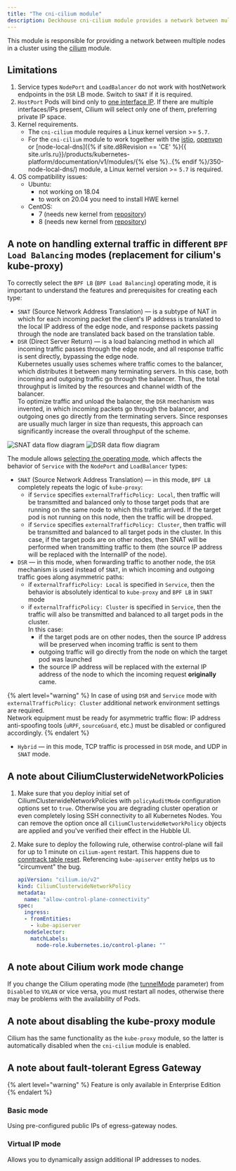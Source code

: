 ```yaml
---
title: "The cni-cilium module"
description: Deckhouse cni-cilium module provides a network between multiple nodes in a Kubernetes cluster using Cilium.
---
```


This module is responsible for providing a network between multiple nodes in a cluster using the [cilium](https://cilium.io/) module.

## Limitations

1. Service types `NodePort` and `LoadBalancer` do not work with hostNetwork endpoints in the `DSR` LB mode. Switch to `SNAT` if it is required.
2. `HostPort` Pods will bind only to [one interface IP](https://github.com/deckhouse/deckhouse/issues/3035). If there are multiple interfaces/IPs present, Cilium will select only one of them, preferring private IP space.
3. Kernel requirements.
   * The `cni-cilium` module requires a Linux kernel version >= `5.7`.
   * For the `cni-cilium` module to work together with the [istio](../110-istio/), [openvpn](../500-openvpn/) or [node-local-dns]({% if site.d8Revision == 'CE' %}{{ site.urls.ru}}/products/kubernetes-platform/documentation/v1/modules/{% else %}..{% endif %}/350-node-local-dns/) module, a Linux kernel version >= `5.7` is required.
4. OS compatibility issues:
    * Ubuntu:
      * not working on 18.04
      * to work on 20.04 you need to install HWE kernel
    * CentOS:
      * 7 (needs new kernel from [repository](http://elrepo.org))
      * 8 (needs new kernel from [repository](http://elrepo.org))

## A note on handling external traffic in different `BPF Load Balancing` modes (replacement for cilium's kube-proxy)
To correctly select the `BPF LB` (`BPF Load Balancing`) operating mode, it is important to understand the features and prerequisites for creating each type:
* `SNAT` (Source Network Address Translation) — is a subtype of NAT in which for each incoming packet the client's IP address is translated to the local IP address of the edge node, and response packets passing through the node are translated back based on the translation table.
* `DSR` (Direct Server Return) — is a load balancing method in which all incoming traffic passes through the edge node, and all response traffic is sent directly, bypassing the edge node.  
Kubernetes usually uses schemes where traffic comes to the balancer, which distributes it between many terminating servers. In this case, both incoming and outgoing traffic go through the balancer. Thus, the total throughput is limited by the resources and channel width of the balancer.  
To optimize traffic and unload the balancer, the `DSR` mechanism was invented, in which incoming packets go through the balancer, and outgoing ones go directly from the terminating servers. Since responses are usually much larger in size than requests, this approach can significantly increase the overall throughput of the scheme.

![SNAT data flow diagram](../../images/021-cni-cilium/snat.png)
![DSR data flow diagram](../../images/021-cni-cilium/dsr.png)

The module allows [selecting the operating mode](./configuration.html#parameters-bpflbmode), which affects the behavior of `Service` with the `NodePort` and `LoadBalancer` types:
* `SNAT` (Source Network Address Translation) — in this mode, `BPF LB` completely repeats the logic of `kube-proxy`:
  * if `Service` specifies `externalTrafficPolicy: Local`, then traffic will be transmitted and balanced only to those target pods that are running on the same node to which this traffic arrived. If the target pod is not running on this node, then the traffic will be dropped.
  * if `Service` specifies `externalTrafficPolicy: Cluster`, then traffic will be transmitted and balanced to all target pods in the cluster. In this case, if the target pods are on other nodes, then SNAT will be performed when transmitting traffic to them (the source IP address will be replaced with the InternalIP of the node).
* `DSR` — in this mode, when forwarding traffic to another node, the `DSR` mechanism is used instead of `SNAT`, in which incoming and outgoing traffic goes along asymmetric paths:
  * if `externalTrafficPolicy: Local` is specified in `Service`, then the behavior is absolutely identical to `kube-proxy` and `BPF LB` in `SNAT` mode
  * if `externalTrafficPolicy: Cluster` is specified in `Service`, then the traffic will also be transmitted and balanced to all target pods in the cluster.  
  In this case:
    * if the target pods are on other nodes, then the source IP address will be preserved when incoming traffic is sent to them
    * outgoing traffic will go directly from the node on which the target pod was launched
    * the source IP address will be replaced with the external IP address of the node to which the incoming request **originally** came.
  
{% alert level="warning" %}
In case of using `DSR` and `Service` mode with `externalTrafficPolicy: Cluster` additional network environment settings are required.  
Network equipment must be ready for asymmetric traffic flow: IP address anti-spoofing tools (`uRPF`, `sourceGuard`, etc.) must be disabled or configured accordingly.
{% endalert %}

* `Hybrid` — in this mode, TCP traffic is processed in `DSR` mode, and UDP in `SNAT` mode.

## A note about CiliumClusterwideNetworkPolicies

1. Make sure that you deploy initial set of CiliumClusterwideNetworkPolicies with `policyAuditMode` configuration options set to `true`.
   Otherwise you are degrading cluster operation or even completely losing SSH connectivity to all Kubernetes Nodes.
   You can remove the option once all `CiliumClusterwideNetworkPolicy` objects are applied and you've verified their effect in the Hubble UI.
2. Make sure to deploy the following rule, otherwise control-plane will fail for up to 1 minute on `cilium-agent` restart. This happens due to [conntrack table reset](https://github.com/cilium/cilium/issues/19367). Referencing `kube-apiserver` entity helps us to "circumvent" the bug.

   ```yaml
   apiVersion: "cilium.io/v2"
   kind: CiliumClusterwideNetworkPolicy
   metadata:
     name: "allow-control-plane-connectivity"
   spec:
     ingress:
     - fromEntities:
       - kube-apiserver
     nodeSelector:
       matchLabels:
         node-role.kubernetes.io/control-plane: ""
   ```

## A note about Cilium work mode change

If you change the Cilium operating mode (the [tunnelMode](configuration.html#parameters-tunnelmode) parameter) from `Disabled` to `VXLAN` or vice versa, you must restart all nodes, otherwise there may be problems with the availability of Pods.

## A note about disabling the kube-proxy module

Cilium has the same functionality as the `kube-proxy` module, so the latter is automatically disabled when the `cni-cilium` module is enabled.

## A note about fault-tolerant Egress Gateway

{% alert level="warning" %} Feature is only available in Enterprise Edition {% endalert %}

### Basic mode

Using pre-configured public IPs of egress-gateway nodes.

<div data-presentation="../../presentations/021-cni-cilium/egressgateway_base_en.pdf"></div>
<!--- Source: https://docs.google.com/presentation/d/1Gp8b82WQQnYr6te_zBROKnKmBicdhtX4SXNXDh3lB6Q/ --->

### Virtual IP mode

Allows you to dynamically assign additional IP addresses to nodes.

<div data-presentation="../../presentations/021-cni-cilium/egressgateway_virtualip_en.pdf"></div>
<!--- Source: https://docs.google.com/presentation/d/1jdn39uDFSraQIXVdrREBsRv-Lp4kPidhx4C-gvv1DVk/ --->

